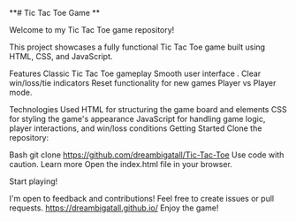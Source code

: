 **# Tic Tac Toe Game **

Welcome to my Tic Tac Toe game repository!

This project showcases a fully functional Tic Tac Toe game built using HTML, CSS, and JavaScript.

Features
Classic Tic Tac Toe gameplay
Smooth user interface .
Clear win/loss/tie indicators
Reset functionality for new games
Player vs Player mode.

Technologies Used
HTML for structuring the game board and elements
CSS for styling the game's appearance
JavaScript for handling game logic, player interactions, and win/loss conditions
Getting Started
Clone the repository:

Bash
git clone https://github.com/dreambigatall/Tic-Tac-Toe
Use code with caution. Learn more
Open the index.html file in your browser.

Start playing!


I'm open to feedback and contributions! Feel free to create issues or pull requests.
https://dreambigatall.github.io/
Enjoy the game!
